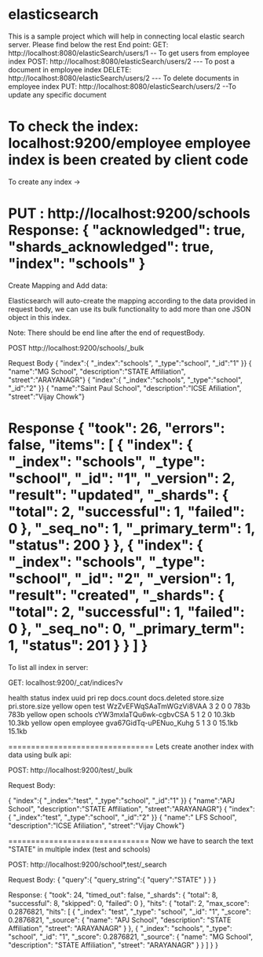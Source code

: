 # elasticsearch
This is a sample project which will help in connecting local elastic search server. 
Please find below the rest End point:
GET: http://localhost:8080/elasticSearch/users/1 -- To get users from employee index
POST: http://localhost:8080/elasticSearch/users/2 --- To post a document in employee index
DELETE: http://localhost:8080/elasticSearch/users/2 --- To delete documents in employee index
PUT: http://localhost:8080/elasticSearch/users/2 --To update any specific document

To check the index:
localhost:9200/employee
employee index is been created by client code
====================================================================
To create any index ->

PUT :    http://localhost:9200/schools
Response: 
{
    "acknowledged": true,
    "shards_acknowledged": true,
    "index": "schools"
}
===============================================================================
Create Mapping and Add data:

Elasticsearch will auto-create the mapping according to the data provided in request body, we can use its bulk functionality to add more than one JSON object in this index.

Note: There should be end line after the end of requestBody.

POST http://localhost:9200/schools/_bulk

Request Body
{   "index":{ "_index":"schools", "_type":"school", "_id":"1"  }}
{   "name":"MG School", "description":"STATE Affiliation", "street":"ARAYANAGR"}
{   "index":{ "_index":"schools", "_type":"school", "_id":"2"  }}
{   "name":"Saint Paul School", "description":"ICSE Afiliation", "street":"Vijay Chowk"}


Response
{
    "took": 26,
    "errors": false,
    "items": [
        {
            "index": {
                "_index": "schools",
                "_type": "school",
                "_id": "1",
                "_version": 2,
                "result": "updated",
                "_shards": {
                    "total": 2,
                    "successful": 1,
                    "failed": 0
                },
                "_seq_no": 1,
                "_primary_term": 1,
                "status": 200
            }
        },
        {
            "index": {
                "_index": "schools",
                "_type": "school",
                "_id": "2",
                "_version": 1,
                "result": "created",
                "_shards": {
                    "total": 2,
                    "successful": 1,
                    "failed": 0
                },
                "_seq_no": 0,
                "_primary_term": 1,
                "status": 201
            }
        }
    ]
}
==============================
To list all index in server:

GET: localhost:9200/_cat/indices?v

health status index    uuid                   pri rep docs.count docs.deleted store.size pri.store.size
yellow open   test     WzZvEFWqSAaTmWGzVi8VAA   3   2          0            0       783b           783b
yellow open   schools  cYW3mxlaTQu6wk-cgbvCSA   5   1          2            0     10.3kb         10.3kb
yellow open   employee gva67GidTq-uPENuo_Kuhg   5   1          3            0     15.1kb         15.1kb


================================
Lets create another index with data using bulk api:

POST: http://localhost:9200/test/_bulk

Request Body:

{   "index":{ "_index":"test", "_type":"school", "_id":"1"  }}
{   "name":"APJ School", "description":"STATE Affiliation", "street":"ARAYANAGR"}
{   "index":{ "_index":"test", "_type":"school", "_id":"2"  }}
{   "name":" LFS School", "description":"ICSE Afiliation", "street":"Vijay Chowk"}

===============================
Now we have to search the text "STATE" in multiple index (test and schools)

POST: http://localhost:9200/school*,test/_search

Request Body:
{
   "query":{
      "query_string":{
         "query":"STATE"
      }
   }
}

Response:
{
    "took": 24,
    "timed_out": false,
    "_shards": {
        "total": 8,
        "successful": 8,
        "skipped": 0,
        "failed": 0
    },
    "hits": {
        "total": 2,
        "max_score": 0.2876821,
        "hits": [
            {
                "_index": "test",
                "_type": "school",
                "_id": "1",
                "_score": 0.2876821,
                "_source": {
                    "name": "APJ School",
                    "description": "STATE Affiliation",
                    "street": "ARAYANAGR"
                }
            },
            {
                "_index": "schools",
                "_type": "school",
                "_id": "1",
                "_score": 0.2876821,
                "_source": {
                    "name": "MG School",
                    "description": "STATE Affiliation",
                    "street": "ARAYANAGR"
                }
            }
        ]
    }
}


                            

